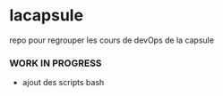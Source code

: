 # lacapsule
repo pour regrouper les cours de devOps de la capsule 

### WORK IN PROGRESS
- ajout des scripts  bash
